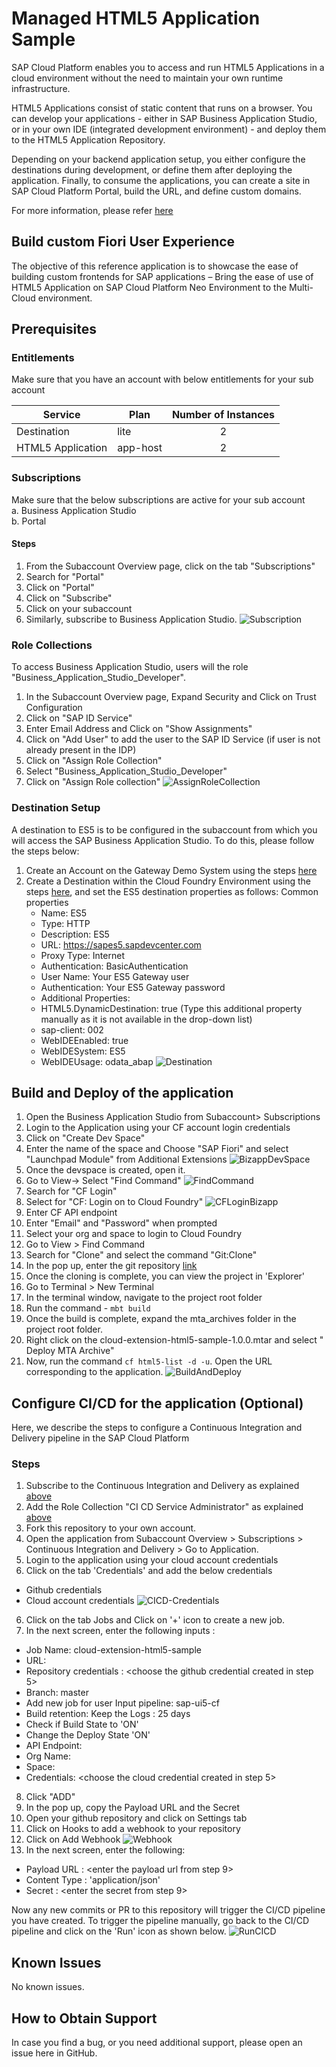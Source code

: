# Managed HTML5 Application Sample
SAP Cloud Platform enables you to access and run HTML5 Applications in a cloud environment without the need to maintain your own runtime infrastructure.

HTML5 Applications consist of static content that runs on a browser. You can develop your applications - either in SAP Business Application Studio, or in your own IDE (integrated development environment) - and deploy them to the HTML5 Application Repository.

Depending on your backend application setup, you either configure the destinations during development, or define them after deploying the application. Finally, to consume the applications, you can create a site in SAP Cloud Platform Portal, build the URL, and define custom domains.

For more information, please refer [here](https://help.sap.com/viewer/29badeeee3684338b2e870139bdc4d86/Cloud/en-US/c1b9d6facfc942e3bca664ae06387e9b.html)

## Build custom Fiori User Experience
The objective of this reference application is to showcase the ease of building custom frontends for SAP applications – Bring the ease of use of HTML5 Application on SAP Cloud Platform Neo Environment to the Multi-Cloud environment.


## Prerequisites

### Entitlements

Make sure that you have an account with below entitlements for your sub account

| Service                           | Plan       | Number of Instances |
|-----------------------------------|------------|:-------------------:|
| Destination                       | lite       |          2          |
| HTML5 Application                 | app-host   |          2          |

### Subscriptions
Make sure that the below subscriptions are active for your sub account <br/>
 a. Business Application Studio <br/>
 b. Portal <br/>
 
 #### Steps
1. From the Subaccount Overview page, click on the tab "Subscriptions"
2.  Search for "Portal"
2.  Click on "Portal"
1.  Click on "Subscribe"
2.  Click on your subaccount
3. Similarly, subscribe to Business Application Studio.
     ![Subscription](/doc/img/Subscription.png)
 
 ### Role Collections
 To access Business Application Studio, users will the role "Business_Application_Studio_Developer".
 
1. In the Subaccount Overview page, Expand Security and Click on Trust Configuration
2. Click on "SAP ID Service"
1.  Enter Email Address and Click on "Show Assignments"
3. Click on "Add User" to add the user to the SAP ID Service (if user is not already present in the IDP)
1.  Click on "Assign Role Collection"
2. Select "Business_Application_Studio_Developer"
2.  Click on "Assign Role collection"
    ![AssignRoleCollection](/doc/img/AssignRoleCollection.png)


### Destination Setup
A destination to ES5 is to be configured in the subaccount from which you will access the SAP Business Application Studio.
To do this, please follow the steps below:

1. Create an Account on the Gateway Demo System using the steps [here](https://developers.sap.com/tutorials/gateway-demo-signup.html)
2. Create a Destination within the Cloud Foundry Environment using the steps [here](https://developers.sap.com/tutorials/cp-cf-create-destination.html), and set the ES5 destination properties as follows:
    Common properties
    - Name: ES5
    - Type: HTTP
    - Description: ES5
    - URL: https://sapes5.sapdevcenter.com
    - Proxy Type: Internet
    - Authentication: BasicAuthentication
    - User Name: Your ES5 Gateway user
    - Authentication: Your ES5 Gateway password
    - Additional Properties:
    - HTML5.DynamicDestination: true (Type this additional property manually as it is not available in the drop-down list)
    - sap-client: 002
    - WebIDEEnabled: true
    - WebIDESystem: ES5
    - WebIDEUsage: odata_abap
        ![Destination](/doc/img/Destination.png)
    

## Build and Deploy of the application

1. Open the Business Application Studio from Subaccount> Subscriptions
2. Login to the Application using your CF account login credentials
3. Click on "Create Dev Space"
4. Enter the name of the space and Choose "SAP Fiori" and select "Launchpad Module" from Additional Extensions
    ![BizappDevSpace](/doc/img/BizappDevSpace.png)
5. Once the devspace is created, open it.
7. Go to View-> Select "Find Command"
    ![FindCommand](/doc/img/FindCommand.png)
2. Search for "CF Login"
3. Select for "CF: Login on to Cloud Foundry"
    ![CFLoginBizapp](/doc/img/CFLoginBizapp.png)
4. Enter CF API endpoint
5. Enter "Email" and "Password" when prompted
6. Select your org and space to login to Cloud Foundry
6. Go to View > Find Command
7. Search for "Clone" and select the command "Git:Clone"
8. In the pop up, enter the git repository [link](../../)
9. Once the cloning is complete, you can view the project in 'Explorer'
10. Go to Terminal > New Terminal
11. In the terminal window, navigate to the project root folder
12. Run the command - ```mbt build```
13. Once the build is complete, expand the mta_archives folder in the project root folder.
18. Right click on the cloud-extension-html5-sample-1.0.0.mtar and select " Deploy MTA Archive"
19. Now, run the command ```cf html5-list -d -u```. Open the URL corresponding to the application.
![BuildAndDeploy](/doc/img/BuildAndDeploy.png)

## Configure CI/CD for the application (Optional)

Here, we describe the steps to configure a Continuous Integration and Delivery pipeline in the SAP Cloud Platform

### Steps
1. Subscribe to the Continuous Integration and Delivery as explained [above](#subscriptions)
2. Add the Role Collection "CI CD Service Administrator" as explained [above](#role-collections)
3. Fork this repository to your own account. 
3. Open the application from Subaccount Overview > Subscriptions > Continuous Integration and Delivery > Go to Application. 
4. Login to the application using your cloud account credentials
5. Click on the tab 'Credentials' and add the below credentials
  - Github credentials 
  - Cloud account credentials
 ![CICD-Credentials](/doc/img/CICD-Credentials.png)
6. Click on the tab Jobs and Click on '+' icon to create a new job.
7. In the next screen, enter the following inputs :
  - Job Name: cloud-extension-html5-sample
  - URL: <enter the url of your forked repository>
  - Repository credentials : <choose the github credential created in step 5>
  - Branch: master
  - Add new job for user Input  pipeline:  sap-ui5-cf 
  - Build retention: Keep the Logs : 25 days
  - Check if Build  State to 'ON'
  - Change the Deploy State  'ON'
  - API Endpoint: <cf api endpoint of your subaccount>
  - Org Name: <cf organisation>
  - Space: <cf space>
  - Credentials: <choose the cloud credential created in step 5>
8. Click "ADD"
9. In the pop up, copy the Payload URL and the Secret
10. Open your github repository and click on Settings tab
11. Click on Hooks to add a webhook to your repository
12. Click on Add Webhook
  ![Webhook](/doc/img/Webhook.png)
13. In the next screen, enter the following:
  - Payload URL  : <enter the payload url from step 9>
  - Content Type : 'application/json'
  - Secret       : <enter the secret from step 9>

Now any new commits or PR to this repository will trigger the CI/CD pipeline you have created. To trigger the pipeline manually, go back to the CI/CD pipeline and click on the 'Run' icon as shown below.
![RunCICD](/doc/img/RunCICD.png)

## Known Issues

No known issues.

## How to Obtain Support

In case you find a bug, or you need additional support, please open an issue here in GitHub.
